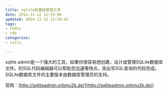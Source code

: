 ```yaml
---
title: sqlite轻量级管理工具
date: 2014-11-12 12:53:00
updated: 2014-11-12 12:54:42
tags: 
- redis
- rdb
categories: 
- rails

---
```

sqlite admin是一个强大的工具，如果你很容易想创建，设计或管理SQLite数据库文件。的SQL代码编辑器可以帮助您迅速等特点，突出写SQL查询的代码完成。SQLite数据库文件的主要版本由数据库管理员的支持。

官网：[http://sqliteadmin.orbmu2k.de/](http://sqliteadmin.orbmu2k.de/)